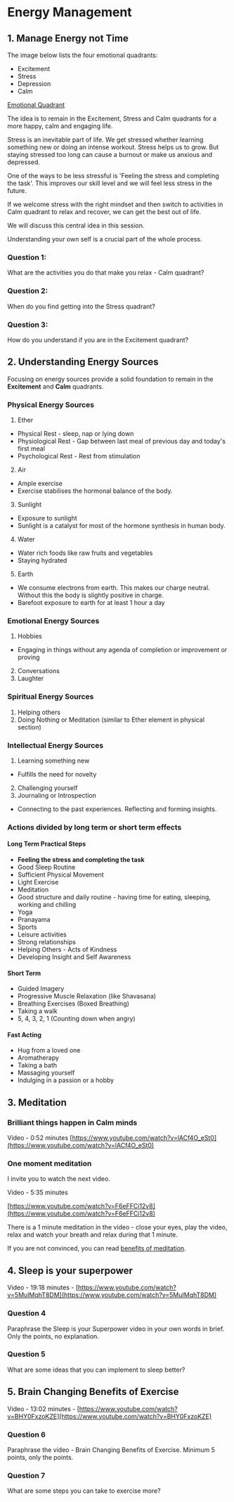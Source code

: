# Energy Management

## 1. Manage Energy not Time

The image below lists the four emotional quadrants:

* Excitement
* Stress
* Depression
* Calm

[Emotional Quadrant](https://www.researchgate.net/publication/335191634/figure/fig2/AS:792212367486976@1565889555183/Modified-PA-plane-with-four-emotional-quadrants.jpg)

The idea is to remain in the Excitement, Stress and Calm quadrants for a more happy, calm and engaging life.

Stress is an inevitable part of life. We get stressed whether learning something new or doing an intense workout. Stress helps us to grow. But staying stressed too long can cause a burnout or make us anxious and depressed.

One of the ways to be less stressful is 'Feeling the stress and completing the task'. This improves our skill level and we will feel less stress in the future.

If we welcome stress with the right mindset and then switch to activities in Calm quadrant to relax and recover, we can get the best out of life.

We will discuss this central idea in this session.

Understanding your own self is a crucial part of the whole process.

### Question 1:
What are the activities you do that make you relax - Calm quadrant?

### Question 2:
When do you find getting into the Stress quadrant?

### Question 3:
How do you understand if you are in the Excitement quadrant?

## 2. Understanding Energy Sources

Focusing on energy sources provide a solid foundation to remain in the **Excitement** and **Calm** quadrants.

### Physical Energy Sources
1. Ether
  - Physical Rest - sleep, nap or lying down
  - Physiological Rest - Gap between last meal of previous day and today's first meal
  - Psychological Rest - Rest from stimulation
2. Air
  - Ample exercise
  - Exercise stabilises the hormonal balance of the body.
3. Sunlight
  - Exposure to sunlight
  - Sunlight is a catalyst for most of the hormone synthesis in human body.
4. Water
  - Water rich foods like raw fruits and vegetables
  - Staying hydrated
5. Earth
  - We consume electrons from earth. This makes our charge neutral. Without this the body is slightly positive in charge.
  - Barefoot exposure to earth for at least 1 hour a day

### Emotional Energy Sources
1. Hobbies
  - Engaging in things without any agenda of completion or improvement or proving
2. Conversations
3. Laughter

### Spiritual Energy Sources
1. Helping others
2. Doing Nothing or Meditation (similar to Ether element in physical section)

### Intellectual Energy Sources
1. Learning something new
  - Fulfills the need for novelty
2. Challenging yourself
3. Journaling or Introspection
  - Connecting to the past experiences. Reflecting and forming insights.

### Actions divided by long term or short term effects
#### Long Term Practical Steps

* **Feeling the stress and completing the task**
* Good Sleep Routine
* Sufficient Physical Movement
* Light Exercise
* Meditation
* Good structure and daily routine - having time for eating, sleeping, working and chilling
* Yoga
* Pranayama
* Sports
* Leisure activities
* Strong relationships
* Helping Others - Acts of Kindness
* Developing Insight and Self Awareness

#### Short Term

* Guided Imagery
* Progressive Muscle Relaxation (like Shavasana)
* Breathing Exercises (Boxed Breathing)
* Taking a walk
* 5, 4, 3, 2, 1 (Counting down when angry)

#### Fast Acting

* Hug from a loved one
* Aromatherapy
* Taking a bath
* Massaging yourself
* Indulging in a passion or a hobby

## 3. Meditation

### Brilliant things happen in Calm minds
Video - 0:52 minutes [https://www.youtube.com/watch?v=lACf4O_eSt0](https://www.youtube.com/watch?v=lACf4O_eSt0)

### One moment meditation

I invite you to watch the next video.

Video - 5:35 minutes

[https://www.youtube.com/watch?v=F6eFFCi12v8](https://www.youtube.com/watch?v=F6eFFCi12v8)

There is a 1 minute meditation in the video - close your eyes, play the video, relax and watch your breath and relax during that 1 minute.

If you are not convinced, you can read [benefits of meditation](https://www.healthline.com/health/mental-health/types-of-meditation).

## 4. Sleep is your superpower

Video - 19:18 minutes - [https://www.youtube.com/watch?v=5MuIMqhT8DM](https://www.youtube.com/watch?v=5MuIMqhT8DM)

### Question 4
Paraphrase the Sleep is your Superpower video in your own words in brief. Only the points, no explanation.

### Question 5
What are some ideas that you can implement to sleep better?

## 5. Brain Changing Benefits of Exercise
Video - 13:02 minutes - [https://www.youtube.com/watch?v=BHY0FxzoKZE](https://www.youtube.com/watch?v=BHY0FxzoKZE)

### Question 6
Paraphrase the video - Brain Changing Benefits of Exercise. Minimum 5 points, only the points.

### Question 7
What are some steps you can take to exercise more?
